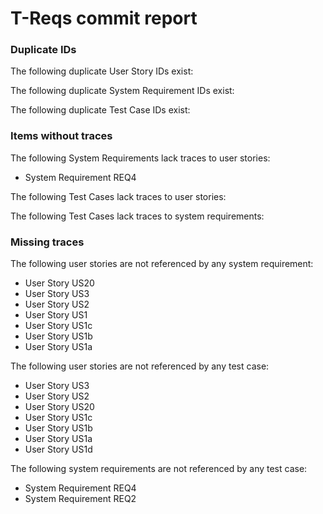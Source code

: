 # T-Reqs commit report #

### Duplicate IDs ###
The following duplicate User Story IDs exist:


The following duplicate System Requirement IDs exist:


The following duplicate Test Case IDs exist:


### Items without traces ###
The following System Requirements lack traces to user stories:

* System Requirement REQ4

The following Test Cases lack traces to user stories:


The following Test Cases lack traces to system requirements:


### Missing traces ###
The following user stories are not referenced by any system requirement:

* User Story US20
* User Story US3
* User Story US2
* User Story US1
* User Story US1c
* User Story US1b
* User Story US1a

The following user stories are not referenced by any test case:

* User Story US3
* User Story US2
* User Story US20
* User Story US1c
* User Story US1b
* User Story US1a
* User Story US1d

The following system requirements are not referenced by any test case:

* System Requirement REQ4
* System Requirement REQ2
